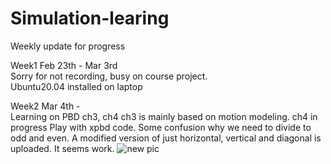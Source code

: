 # Simulation-learing
Weekly update for progress

Week1 Feb 23th - Mar 3rd  
Sorry for not recording, busy on course project.  
Ubuntu20.04 installed on laptop  

Week2 Mar 4th -  
Learning on PBD ch3, ch4
ch3 is mainly based on motion modeling.
ch4 in progress
Play with xpbd code. Some confusion why we need to divide to odd and even. A modified version of just horizontal, vertical and diagonal is uploaded. It seems work.
![new pic]([https://octodex.github.com/images/bannekat.png](https://github.com/ZYCRC/Simulation-learing/blob/main/Screenshot%20from%202024-03-06%2012-40-08.png)https://github.com/ZYCRC/Simulation-learing/blob/main/Screenshot%20from%202024-03-06%2012-40-08.png)
